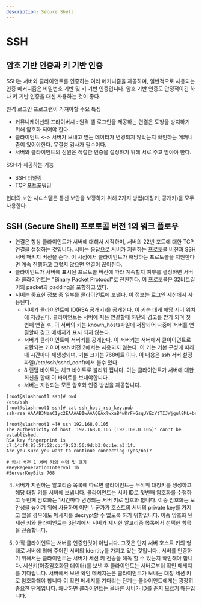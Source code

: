 ```yaml
---
description: Secure Shell
---
```


# SSH

## 암호 기반 인증과 키 기반 인증

SSH는 서버와 클라이언트를 인증하는 여러 메커니즘을 제공하며, 일반적으로 사용되는 인증 메커니즘은 비밀번호 기반 및 키 기반 인증입니다. 암호 기반 인증도 안정적이긴 하나 키 기반 인증을 대신 사용하는 것이 좋다.

원격 로그인 프로그램이 가져야할 주요 특징

* 커뮤니케이션의 프라이버시 : 원격 셸 로그인을 제공하는 연결은 도청을 방지하기 위해 암호화 되어야 한다.
* 클라이언트 &lt;-&gt; 서버가 보내고 받는 데이터가 변경되지 않았는지 확인하는 메커니즘이 있어야한다. 무결성 검사가 필수이다.
* 서버와 클라이언트의 신원은 적절한 인증을 설정하기 위해 서로 주고 받아야 한다.

SSH가 제공하는 기능

* SSH 터널링
* TCP 포트포워딩

현대의 보안 시ㅌ스템은 통신 보안을 보장하기 위해 2가지 방법\(대칭키, 공개키\)을 모두 사용한다.

## SSH \(Secure Shell\) 프로토콜 버전 1의 워크 플로우

* 연결은 항상 클라이언트가 서버에 대해서 시작하며, 서버의 22번 포트에 대한 TCP 연결을 설정하는 것입니다. 서버는 응답으로 서버가 지원하는 프로토콜 버전과 SSH서버 패키지 버전을 준다. 이 시점에서 클라이언트가 해당하는 프로토콜을 지원한다면 계속 진행하고 그렇지 않으면 연결이 끊어진다.
* 클라이언트가 서버에 표시된 프로토콜 버전에 따라 계속할지 여부를 결정하면 서버와 클라이언트는 "Binary Packet Protocol"로 전환한다. 이 프로토콜은 32비트길이의 packet과 padding을 포함하고 있다.
* 서버는 중요한 정보 중 일부를 클라이언트에 보낸다. 이 정보는 로그인 세션에서 사용된다.
  * 서버가 클라이언트에 ID\(RSA 공개키\)를 공개한다. 이 키는 대게 해당 서버 위치에 저장된다. 클라이언트는 서버에 처음 연결할때 하단의 경고를 받게 되며 첫 번째 연결 후, 이 서버의 키는 known\_hosts파일에 저장되어 나중에 서버를 연결할때 경고 메세지가 표시 되지 않는다.
  * 서버가 클라이언트에 서버키를 공개한다. 이 서버키는 서버에서 클아이언트로 교환되는 키이며 ssh 버전 2에서는 사용되지 않는다. 이 키는 기본 구성에 따라 매 시간마다 재생성되며, 기본 크기는 768비트 이다. 이 내용은 ssh 서버 설정 파일\(/etc/ssh/sshd\_conf\)에서 볼수 있다.
  * 8 랜덤 바이트는 체크 바이트로 불리워 집니다. 이는 클라이언트가 서버에 대한 회신을 할때 이 바이트를 보내야합니다.
  * 서버는 지원되는 모든 암호화 인증 방법을 제공합니다.

```bash
[root@slashroot1 ssh]# pwd
/etc/ssh
[root@slashroot1 ssh]# cat ssh_host_rsa_key.pub
ssh-rsa AAAAB3NzaC1yc2EAAAABIwAAAQEAxlwxaB4wKrFHGsqUYEzYtTIJWjgul8ML+bnnJIg0HER1wnW2QitRqDzw6f9cr3WKvwqAQh/Sf4bM0LqUAXZre+J6oiLY7X8V6NtEA8nHO1qryueNe44rI6HYunZ3yo4UAXUZqxhjer+tA8OCD6DLRfXOWIMsBUBXJuB+yl1/qGH2J0Kjrnpj17N0mPMqGmMb8+9EjV1Rs1aSDriIWjDsJIDd8fz4gRoelB5mFsEQ7rD+m/RNWxbAhkBoNcFadRg30LqhCtGYQsWADv0p4THCDVZxB3u9VSWK9qZRgF7LbGRdgiVgJjGDPqCO3cWlnQzxcZ9VdvKy+em1RB9BJ++kuw==
```

```text
[root@slashroot1 ~]# ssh 192.168.0.105
The authenticity of host '192.168.0.105 (192.168.0.105)' can't be established.
RSA key fingerprint is c7:14:f4:85:5f:52:cb:f9:53:56:9d:b3:0c:1e:a3:1f.
Are you sure you want to continue connecting (yes/no)?
```

```text
# 임시 버전 1 서버 키의 수명 및 크기 
#KeyRegenerationInterval 1h 
#ServerKeyBits 768
```

4.  서버가 지원하는 알고리즘 목록에 따르면 클라이언트는 무작위 대칭키를 생성하고 해당 대칭 키를 서버에 보냅니다. 클라이언트는 서버 ID로 첫번째 암호화를 수행하고 두번째 암호화는 1시간마다 변경되는 서버 키로 암호화 합니다. 이중 암호화는 보안성을 높이기 위해 사용하며 어떤 누군가가 호스트의 서버의 private key를 가지고 있을 경우에도 메세지를 decrypt할 수 없도록 하기 위함입니다. 이중 암호화 된 세션 키와 클라이언트는 3단계에서 서버가 제시한 알고리즘 목록에서 선택한 항목을 전송합니다.

5. 아직 클라이언트는 서버를 인증한것이 아닙니다. 그것은 단지 서버 호스트 키의 형태로 서버에 의해 주어진 서버의 Identity를 가지고 있는 것입니다., 서버를 인증하기 위해서는 클라이언트는 서버가 세션 키 전송을 해독 할 수 있는지 확인해야 합니다. 세션키\(이중암호화된 데이터\)를 보낸 후 클라이언트는 서버로부터 확인 메세지를 기다립니다. 서버에서 보낸 확인 메세지는은 클라이언트가 보내는 대칭 세션 키로 암호화해야 합니다 이 확인 메세지를 기다리는 단계는 클라이언트에게는 굉장히 중요한 단계입니다. 왜냐하면 클라이언트는 올바른 서버가 ID를 준지 모르기 때문입니다.













